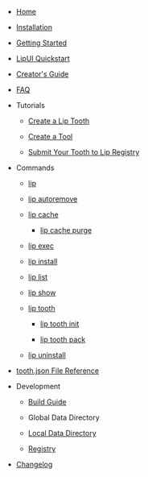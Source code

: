 - [Home](README.md)

- [Installation](installation.md)

- [Getting Started](getting_started.md)

- [LipUI Quickstart](lipui_quickstart.md)

- [Creator's Guide](creator_s_guide.md)

- [FAQ](faq.md)

- Tutorials

  - [Create a Lip Tooth](tutorials/create_a_lip_tooth.md)

  - [Create a Tool](tutorials/create_a_tool.md)

  - [Submit Your Tooth to Lip Registry](tutorials/submit_your_tooth_to_lip_registry.md)

- Commands

  - [lip](commands/lip.md)

  - [lip autoremove](commands/lip_autoremove.md)

  - [lip cache](commands/lip_cache.md)

    - [lip cache purge](commands/lip_cache_purge.md)
  
  - [lip exec](commands/lip_exec.md)

  - [lip install](commands/lip_install.md)

  - [lip list](commands/lip_list.md)

  - [lip show](commands/lip_show.md)

  - [lip tooth](commands/lip_tooth.md)

    - [lip tooth init](commands/lip_tooth_init.md)

    - [lip tooth pack](commands/lip_tooth_pack.md)

  - [lip uninstall](commands/lip_uninstall.md)

- [tooth.json File Reference](tooth_json_file_reference.md)

- Development

  - [Build Guide](development/build_guide.md)

  - Global Data Directory

  - [Local Data Directory](development/local_data_directory.md)
  
  - [Registry](development/registry.md)

- [Changelog](https://github.com/LiteLDev/Lip/blob/main/CHANGELOG.md)
